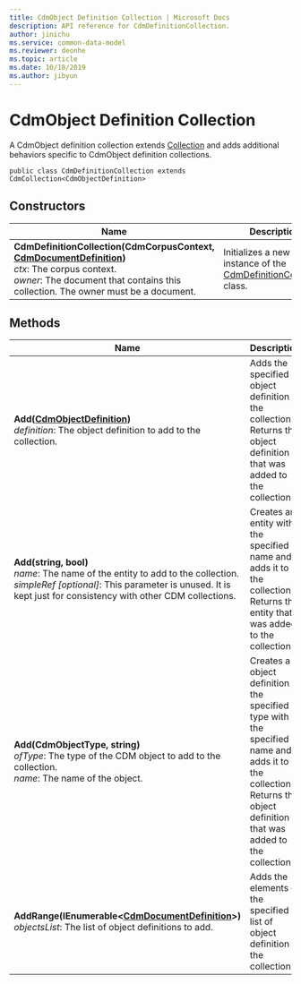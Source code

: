 ```yaml
---
title: CdmObject Definition Collection | Microsoft Docs
description: API reference for CdmDefinitionCollection.
author: jinichu
ms.service: common-data-model
ms.reviewer: deonhe 
ms.topic: article
ms.date: 10/18/2019
ms.author: jibyun
---
```


# CdmObject Definition Collection

A CdmObject definition collection extends [Collection](collection.md) and adds additional behaviors specific to CdmObject definition collections.

```
public class CdmDefinitionCollection extends CdmCollection<CdmObjectDefinition>
```

## Constructors
|Name|Description|
|---|---|
|**CdmDefinitionCollection(CdmCorpusContext, [CdmDocumentDefinition](document.md))**<br/>*ctx*: The corpus context.<br/>*owner*: The document that contains this collection. The owner must be a document.|Initializes a new instance of the [CdmDefinitionCollection](definitioncollection.md) class.|

## Methods
|Name|Description|Return Type|
|---|---|---|
|**Add([CdmObjectDefinition](cdmobjectdefinition.md))**<br/>*definition*: The object definition to add to the collection.|Adds the specified object definition to the collection. Returns the object definition that was added to the collection.|[CdmObjectDefinition](cdmobjectdefinition.md)|
|**Add(string, bool)**<br/>*name*: The name of the entity to add to the collection.<br/>*simpleRef [optional]*: This parameter is unused. It is kept just for consistency with other CDM collections.|Creates an entity with the specified name and adds it to the collection. Returns the entity that was added to the collection.|[CdmEntityDefinition](entity.md)|
|**Add(CdmObjectType, string)**<br/>*ofType*: The type of the CDM object to add to the collection.<br/>*name*: The name of the object.|Creates a object definition of the specified type with the specified name and adds it to the collection. Returns the object definition that was added to the collection.|[CdmObjectDefinition](cdmobjectdefinition.md)|
|**AddRange(IEnumerable\<[CdmDocumentDefinition](document.md)>)**<br/>*objectsList*: The list of object definitions to add.|Adds the elements of the specified list of object definition to the collection.|void|

